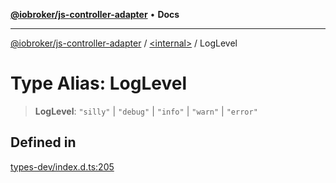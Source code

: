 [**@iobroker/js-controller-adapter**](../../README.md) • **Docs**

***

[@iobroker/js-controller-adapter](../../globals.md) / [\<internal\>](../README.md) / LogLevel

# Type Alias: LogLevel

> **LogLevel**: `"silly"` \| `"debug"` \| `"info"` \| `"warn"` \| `"error"`

## Defined in

[types-dev/index.d.ts:205](https://github.com/ioBroker/ioBroker.js-controller/blob/db3148f4f009815e1f45f53311ac77bd26045ce1/packages/types-dev/index.d.ts#L205)
